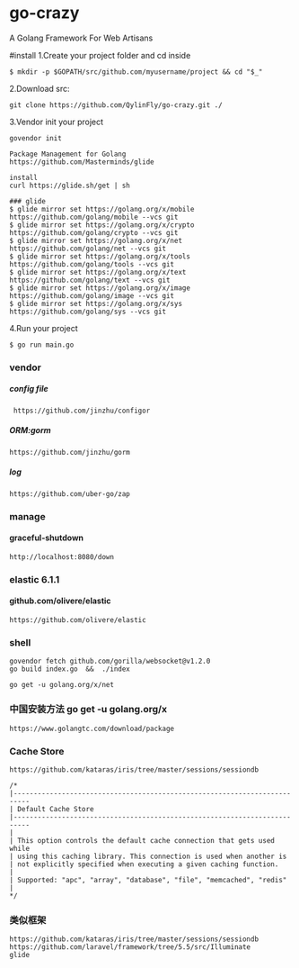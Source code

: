 # go-crazy

A Golang Framework For Web Artisans

#install
1.Create your project folder and cd inside

    $ mkdir -p $GOPATH/src/github.com/myusername/project && cd "$_"

2.Download src:

    git clone https://github.com/QylinFly/go-crazy.git ./

3.Vendor init your project

    govendor init

    Package Management for Golang
    https://github.com/Masterminds/glide

    install
    curl https://glide.sh/get | sh

    ### glide
    $ glide mirror set https://golang.org/x/mobile https://github.com/golang/mobile --vcs git
    $ glide mirror set https://golang.org/x/crypto https://github.com/golang/crypto --vcs git
    $ glide mirror set https://golang.org/x/net https://github.com/golang/net --vcs git
    $ glide mirror set https://golang.org/x/tools https://github.com/golang/tools --vcs git
    $ glide mirror set https://golang.org/x/text https://github.com/golang/text --vcs git
    $ glide mirror set https://golang.org/x/image https://github.com/golang/image --vcs git
    $ glide mirror set https://golang.org/x/sys https://github.com/golang/sys --vcs git

4.Run your project

    $ go run main.go

### vendor

##### config file

     https://github.com/jinzhu/configor

##### ORM:gorm

    https://github.com/jinzhu/gorm

##### log

    https://github.com/uber-go/zap

### manage

#### graceful-shutdown

    http://localhost:8080/down

### elastic 6.1.1

#### github.com/olivere/elastic

    https://github.com/olivere/elastic

### shell

    govendor fetch github.com/gorilla/websocket@v1.2.0
    go build index.go  &&  ./index

    go get -u golang.org/x/net

### 中国安装方法 go get -u golang.org/x

    https://www.golangtc.com/download/package

### Cache Store

    https://github.com/kataras/iris/tree/master/sessions/sessiondb

    /*
    |--------------------------------------------------------------------------
    | Default Cache Store
    |--------------------------------------------------------------------------
    |
    | This option controls the default cache connection that gets used while
    | using this caching library. This connection is used when another is
    | not explicitly specified when executing a given caching function.
    |
    | Supported: "apc", "array", "database", "file", "memcached", "redis"
    |
    */

### 类似框架

    https://github.com/kataras/iris/tree/master/sessions/sessiondb
    https://github.com/laravel/framework/tree/5.5/src/Illuminate
    glide

